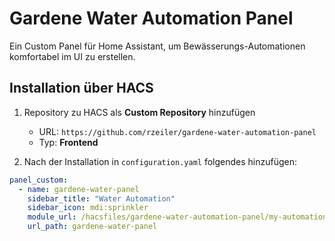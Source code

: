 # Gardene Water Automation Panel

Ein Custom Panel für Home Assistant, um Bewässerungs-Automationen komfortabel im UI zu erstellen.

## Installation über HACS
1. Repository zu HACS als **Custom Repository** hinzufügen  
   - URL: `https://github.com/rzeiler/gardene-water-automation-panel`  
   - Typ: **Frontend**  

2. Nach der Installation in `configuration.yaml` folgendes hinzufügen:
```yaml
panel_custom:
  - name: gardene-water-panel
    sidebar_title: "Water Automation"
    sidebar_icon: mdi:sprinkler
    module_url: /hacsfiles/gardene-water-automation-panel/my-automation-panel.js
    url_path: gardene-water-panel
